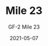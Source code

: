 ---
image_primary: "img/GF+Mile+23+Art.jpg"
image_secondary: "img/GF+Mile+23+Interior.jpg"
subtitle: "GF-2 Mile 23"
tags: 
  - "Wall Coverings"
title: "Mile 23"
href: "https://www.areaenvironments.com/order/ed-6-east-hennepin-axafw-lxan5-fcfh3"
designer: "Gabe Fonorow"
category: "Wall Coverings"
manufacturer: "Area Environments"
slug: "/manufacturers/area-environments/wall-coverings/gabe-fonorow-mile-23"
date: "2021-05-07"
---